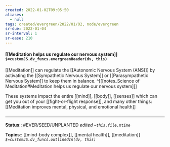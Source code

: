 ```yaml
---
created: 2022-01-02T09:05:50 
aliases:
  - null
tags: created/evergreen/2022/01/02, node/evergreen
sr-due: 2022-01-04
sr-interval: 1
sr-ease: 210
---
```


#### [[Meditation helps us regulate our nervous system]] `$=customJS.dv_funcs.evergreenHeader(dv, this)`

[[Meditation]] can regulate the [[Autonomic Nervous System (ANS)]] by activating the [[Sympathetic Nervous System]] or [[Parasympathetic Nervous System]] to keep them in balance.
^[[[notes_Science of Meditation#Meditation helps us regulate our nervous system]]]


These systems impact the entire [[mind]], [[body]], [[senses]] which can get you out of your [[fight-or-flight response]], and many other things: [[Meditation improves mental, physical, and emotional health]]

 

### <hr class="footnote"/>

**Status**:: #EVER/SEED/UNPLANTED
*edited `=this.file.mtime`*

**Topics**:: [[mind-body complex]], [[mental health]], [[meditation]]
*`$=customJS.dv_funcs.outlinedIn(dv, this)`*


